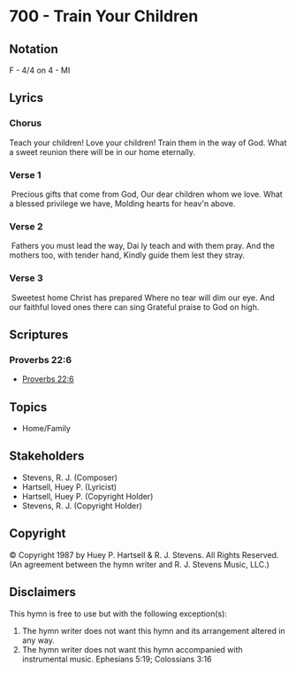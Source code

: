 # 700 - Train Your Children

## Notation

F - 4/4 on 4 - MI

## Lyrics

### Chorus

 Teach your children! Love your children! Train them in the way of God. What a sweet reunion there will be in our home eternally.

### Verse 1

 Precious gifts that come from God, Our dear children whom we love. What a blessed privilege we have, Molding hearts for heav'n above.

### Verse 2

 Fathers you must lead the way, Dai  ly teach and with them pray. And the mothers too, with tender hand, Kindly guide them lest they stray.

### Verse 3

 Sweetest home Christ has prepared Where no tear will dim our eye. And our faithful loved ones there can sing Grateful praise to God on high. 


## Scriptures

### Proverbs 22:6

- [Proverbs 22:6](https://www.biblegateway.com/passage/?search=Proverbs%2022%3A6)


## Topics

- Home/Family

## Stakeholders

- Stevens, R. J. (Composer)
- Hartsell, Huey P. (Lyricist)
- Hartsell, Huey P. (Copyright Holder)
- Stevens, R. J. (Copyright Holder)

## Copyright

© Copyright 1987 by Huey P. Hartsell & R. J. Stevens. All Rights Reserved.
(An agreement between the hymn writer and R. J. Stevens Music, LLC.)

## Disclaimers

This hymn is free to use but with the following exception(s):
1. The hymn writer does not want this hymn and its arrangement altered in any way.
2. The hymn writer does not want this hymn accompanied with instrumental music.
Ephesians 5:19; Colossians 3:16

